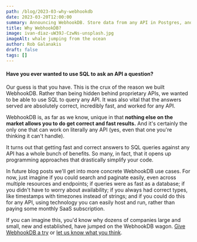 ```yaml
---
path: /blog/2023-03-why-webhookdb
date: 2023-03-20T12:00:00
summary: Announcing WebhookDB. Store data from any API in Postgres, and query it in real-time.
title: Why WebhookDB?
image: ivan-diaz-uW39J-CzwNs-unsplash.jpg
imageAlt: whale jumping from the ocean
author: Rob Galanakis
draft: false
tags: []
---
```


#### Have you ever wanted to use SQL to ask an API a question?

Our guess is that you have. This is the crux of the reason we built WebhookDB.
Rather than being hidden behind proprietary APIs, we wanted to be able to use SQL to query any API.
It was also vital that the answers served are absolutely correct, incredibly fast, and worked for any API.

WebhookDB is, as far as we know, unique in that **nothing else on the market allows you to do get correct and fast results.**
And it's certainly the only one that can work on literally any API (yes, even that one you're thinking it can't handle).

It turns out that getting fast and correct answers to SQL queries against any API has a whole bunch of benefits.
So many, in fact, that it opens up programming approaches that drastically simplify your code.

In future blog posts we'll get into more concrete WebhookDB use cases.
For now, just imagine if you could search and paginate easily,
even across multiple resources and endpoints; if queries were as fast as a database;
if you didn't have to worry about availability; if you always had correct types,
like timestamps with timezones instead of strings; and if you could do this for any API,
using technology you can easily host and run, rather than paying some monthly SaaS subscription.

If you can imagine this, you'd know why dozens of companies large and small,
new and established, have jumped on the WebhookDB wagon.
[Give WebhookDB a try](/docs/guide) or [let us know what you think](#contact).

